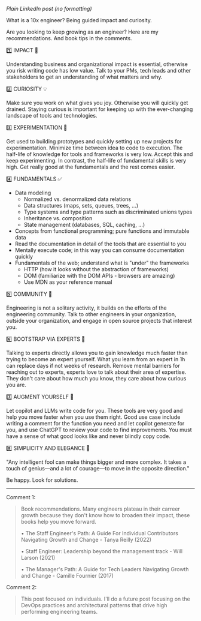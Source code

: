 _Plain LinkedIn post (no formatting)_

What is a 10x engineer? Being guided impact and curiosity.

Are you looking to keep growing as an engineer? Here are my recommendations. And book tips in the comments.

1️⃣  IMPACT 🎯

Understanding business and organizational impact is essential, otherwise you risk writing code has low value. Talk to your PMs, tech leads and other stakeholders to get an understanding of what matters and why.

2️⃣ CURIOSITY 💡

Make sure you work on what gives you joy. Otherwise you will quickly get drained. Staying curious is important for keeping up with the ever-changing landscape of tools and technologies.

3️⃣ EXPERIMENTATION 🔬

Get used to building prototypes and quickly setting up new projects for experimentation. Minimize time between idea to code to execution. The half-life of knowledge for tools and frameworks is very low. Accept this and keep experimenting. In contrast, the half-life of fundamental skills is very high. Get really good at the fundamentals and the rest comes easier.

4️⃣ FUNDAMENTALS ✅

- Data modeling
  - Normalized vs. denormalized data relations
  - Data structures (maps, sets, queues, trees, ...)
  - Type systems and type patterns such as discriminated unions types
  - Inheritance vs. composition
  - State management (databases, SQL, caching, ...)
- Concepts from functional programming; pure functions and immutable data
- Read the documentation in detail of the tools that are essential to you
- Mentally execute code; in this way you can consume documentation quickly
- Fundamentals of the web; understand what is "under" the frameworks
  - HTTP (how it looks without the abstraction of frameworks)
  - DOM (familiarize with the DOM APIs - browsers are amazing)
  - Use MDN as your reference manual

5️⃣ COMMUNITY 👥

Engineering is not a solitary activity, it builds on the efforts of the engineering community. Talk to other engineers in your organization, outside your organization, and engage in open source projects that interest you.

6️⃣ BOOTSTRAP VIA EXPERTS 🧩

Talking to experts directly allows you to gain knowledge much faster than trying to become an expert yourself. What you learn from an expert in 1h can replace days if not weeks of research. Remove mental barriers for reaching out to experts, experts love to talk about their area of expertise. They don't care about how much you know, they care about how curious you are.

7️⃣ AUGMENT YOURSELF 🤖

Let copilot and LLMs write code for you. These tools are very good and help you move faster when you use them right. Good use case include writing a comment for the function you need and let copilot generate for you, and use ChatGPT to review your code to find improvements. You must have a sense of what good looks like and never blindly copy code.

8️⃣ SIMPLICITY AND ELEGANCE 🍃

"Any intelligent fool can make things bigger and more complex. It takes a touch of genius—and a lot of courage—to move in the opposite direction."

Be happy. Look for solutions.

----

Comment 1:

> Book recommendations. Many engineers plateau in their carreer growth because they don't know how to broaden their impact, these books help you move forward.
>
>• The Staff Engineer's Path: A Guide For Individual Contributors Navigating Growth and Change - Tanya Reilly (2022)
>
>• Staff Engineer: Leadership beyond the management track - Will Larson (2021)
>
>• The Manager's Path: A Guide for Tech Leaders Navigating Growth and Change - Camille Fournier (2017)

Comment 2:

> This post focused on individuals. I'll do a future post focusing on the DevOps practices and architectural patterns that drive high performing engineering teams.

<!--
Accelerate: The Science of Lean Software and DevOps: Building and Scaling High Performing Technology Organizations - Nicole Forsgren PhD, Jez Humble, Gene Kim (2018)

DORA report: https://dora.dev/research/2022/
-->
